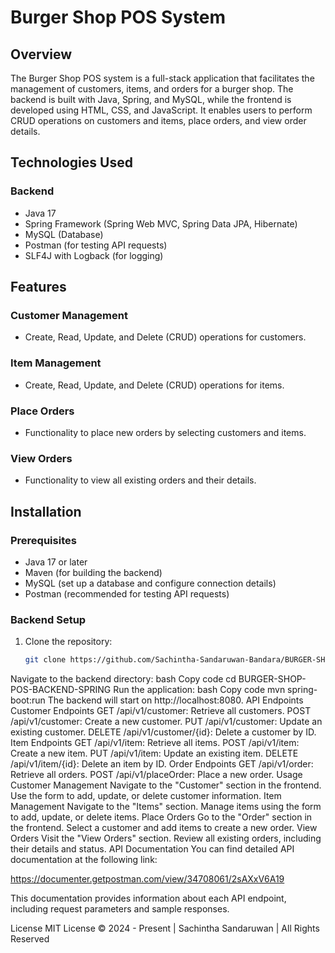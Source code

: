 # Burger Shop POS System

## Overview

The Burger Shop POS system is a full-stack application that facilitates the management of customers, items, and orders for a burger shop. The backend is built with Java, Spring, and MySQL, while the frontend is developed using HTML, CSS, and JavaScript. It enables users to perform CRUD operations on customers and items, place orders, and view order details.

## Technologies Used

### Backend
- Java 17
- Spring Framework (Spring Web MVC, Spring Data JPA, Hibernate)
- MySQL (Database)
- Postman (for testing API requests)
- SLF4J with Logback (for logging)

## Features

### Customer Management
- Create, Read, Update, and Delete (CRUD) operations for customers.

### Item Management
- Create, Read, Update, and Delete (CRUD) operations for items.

### Place Orders
- Functionality to place new orders by selecting customers and items.

### View Orders
- Functionality to view all existing orders and their details.

## Installation

### Prerequisites
- Java 17 or later
- Maven (for building the backend)
- MySQL (set up a database and configure connection details)
- Postman (recommended for testing API requests)

### Backend Setup
1. Clone the repository:
   ```bash
   git clone https://github.com/Sachintha-Sandaruwan-Bandara/BURGER-SHOP-POS-BACKEND-SPRING.git
Navigate to the backend directory:
bash
Copy code
cd BURGER-SHOP-POS-BACKEND-SPRING
Run the application:
bash
Copy code
mvn spring-boot:run
The backend will start on http://localhost:8080.
API Endpoints
Customer Endpoints
GET /api/v1/customer: Retrieve all customers.
POST /api/v1/customer: Create a new customer.
PUT /api/v1/customer: Update an existing customer.
DELETE /api/v1/customer/{id}: Delete a customer by ID.
Item Endpoints
GET /api/v1/item: Retrieve all items.
POST /api/v1/item: Create a new item.
PUT /api/v1/item: Update an existing item.
DELETE /api/v1/item/{id}: Delete an item by ID.
Order Endpoints
GET /api/v1/order: Retrieve all orders.
POST /api/v1/placeOrder: Place a new order.
Usage
Customer Management
Navigate to the "Customer" section in the frontend.
Use the form to add, update, or delete customer information.
Item Management
Navigate to the "Items" section.
Manage items using the form to add, update, or delete items.
Place Orders
Go to the "Order" section in the frontend.
Select a customer and add items to create a new order.
View Orders
Visit the "View Orders" section.
Review all existing orders, including their details and status.
API Documentation
You can find detailed API documentation at the following link:

https://documenter.getpostman.com/view/34708061/2sAXxV6A19

This documentation provides information about each API endpoint, including request parameters and sample responses.

License
MIT License
© 2024 - Present | Sachintha Sandaruwan | All Rights Reserved

